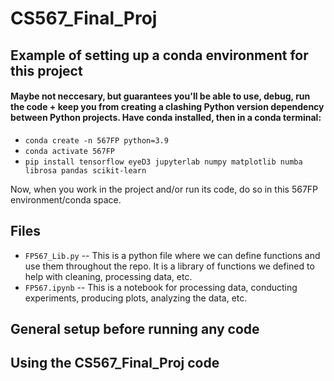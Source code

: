 # CS567_Final_Proj

## Example of setting up a conda environment for this project
#### Maybe not neccesary, but guarantees you'll be able to use, debug, run the code + keep you from creating a clashing Python version dependency between Python projects. Have conda installed, then in a conda terminal:
* `conda create -n 567FP python=3.9`
* `conda activate 567FP`
* `pip install tensorflow eyeD3 jupyterlab numpy matplotlib numba librosa pandas scikit-learn`

Now, when you work in the project and/or run its code, do so in this 567FP environment/conda space.

## Files
* `FP567_Lib.py` -- This is a python file where we can define functions and use them throughout the repo. It is a library of functions we defined to help with cleaning, processing data, etc.
* `FP567.ipynb` -- This is a notebook for processing data, conducting experiments, producing plots, analyzing the data, etc.

## General setup before running any code

## Using the CS567_Final_Proj code
